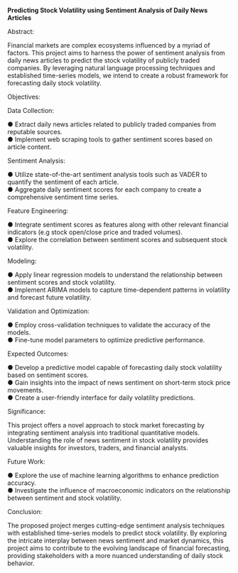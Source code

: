 **Predicting Stock Volatility using Sentiment Analysis of Daily News Articles** 

Abstract:

Financial markets are complex ecosystems influenced by a myriad of factors. This project aims to harness the power of sentiment analysis from daily news articles to
predict the stock volatility of publicly traded companies. By leveraging natural language processing techniques and established time-series models, we intend to create a robust framework for forecasting daily stock volatility.

Objectives:

Data Collection:

●	Extract daily news articles related to publicly traded companies from reputable sources.             
●	Implement web scraping tools to gather sentiment scores based on article content.

Sentiment Analysis:

●	Utilize state-of-the-art sentiment analysis tools such as VADER to quantify the sentiment of each article.             
●	Aggregate daily sentiment scores for each company to create a comprehensive sentiment time series.

Feature Engineering:

●	Integrate sentiment scores as features along with other relevant financial indicators (e.g stock open/close price and traded volumes).             
●	Explore the correlation between sentiment scores and subsequent stock volatility.

Modeling:

●	Apply linear regression models to understand the relationship between sentiment scores and stock volatility.             
●	Implement ARIMA models to capture time-dependent patterns in volatility and forecast future volatility.

Validation and Optimization:

●	Employ cross-validation techniques to validate the accuracy of the models.             
●	Fine-tune model parameters to optimize predictive performance.

Expected Outcomes:

●	Develop a predictive model capable of forecasting daily stock volatility based on sentiment scores.            
●	Gain insights into the impact of news sentiment on short-term stock price movements.             
●	Create a user-friendly interface for daily volatility predictions.

Significance:

This project offers a novel approach to stock market forecasting by integrating
sentiment analysis into traditional quantitative models. Understanding the role of news sentiment in stock volatility provides valuable insights for investors, traders, and financial analysts.

Future Work:

●	Explore the use of machine learning algorithms to enhance prediction accuracy.             
●	Investigate the influence of macroeconomic indicators on the relationship between sentiment and stock volatility.

Conclusion:

The proposed project merges cutting-edge sentiment analysis techniques with established time-series models to predict stock volatility. By exploring the intricate interplay between news sentiment and market dynamics, this project aims to contribute to the evolving landscape of financial forecasting, providing stakeholders with a more nuanced understanding of daily stock behavior.
